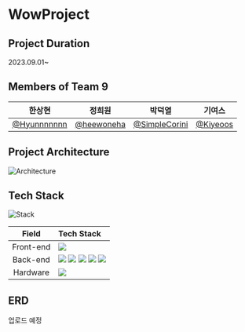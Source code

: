 # WowProject

## Project Duration
2023.09.01~

## Members of Team 9
|한상현|정희원|박덕열|기여스|
|:--:|:--:|:--:|:--:|
|[@Hyunnnnnnn](https://github.com/Hyunnnnnnn)|[@heewoneha](https://github.com/heewoneha)|[@SimpleCorini](https://github.com/SimpleCorini)|[@Kiyeoos](https://github.com/Kiyeoos)|

## Project Architecture
![Architecture](https://github.com/my-friend-wow/WowProject/assets/74031620/7b3be650-5f5b-437a-917b-ada201d120a5)

## Tech Stack
![Stack](https://github.com/my-friend-wow/WowProject/assets/74031620/b1ccba48-779e-4aa1-a1f2-d1bf9b3db625)

|Field|Tech Stack|
|:--:|:--|
|Front-end|<img src="https://img.shields.io/badge/Flutter-FAFAFA?style=for-the-badge&logo=flutter&logoColor=013ADF"/>|
|Back-end|<img src="https://img.shields.io/badge/Flask-black?style=for-the-badge&logo=flask&logoColor=white"/> <img src="https://img.shields.io/badge/Gunicorn-E6E6E6?style=for-the-badge&logo=gunicorn&logoColor=298A08"/> <img src="https://img.shields.io/badge/Docker-E6E6E6?style=for-the-badge&logo=docker&logoColor=2496ED"/> <img src="https://img.shields.io/badge/Nginx-21610B?style=for-the-badge&logo=Nginx&logoColor=white"/> <img src="https://img.shields.io/badge/Azure SQL DB (MSSQL)-017CEE?style=for-the-badge&logo=microsoft&logoColor=white"/>|
|Hardware|<img src="https://img.shields.io/badge/Raspberry Pi-C7053D?style=for-the-badge&logo=raspberrypi&logoColor=white"/>|

## ERD
업로드 예정
